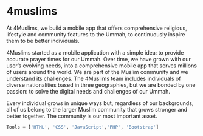 <h1>4muslims</h1>

<p>At 4Muslims, we build a mobile app that offers comprehensive religious, lifestyle and community features to the Ummah, to continuously inspire them to be better individuals.

4Muslims started as a mobile application with a simple idea: to provide accurate prayer times for our Ummah. Over time, we have grown with our user’s evolving needs, into a comprehensive mobile app that serves millions of users around the world. We are part of the Muslim community and we understand its challenges. The 4Muslims team includes individuals of diverse nationalities based in three geographies, but we are bonded by one passion: to solve the digital needs and challenges of our Ummah.

Every individual grows in unique ways but, regardless of our backgrounds, all of us belong to the larger Muslim community that grows stronger and better together. The community is our most important asset.</p>

```Python
Tools = ['HTML', 'CSS', 'JavaScript','PHP', 'Bootstrap']
```
